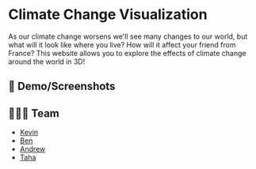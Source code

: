 # Climate Change Visualization

As our climate change worsens we'll see many changes to our world, but what will it look like where you live? How will it affect your friend from France? This website allows you to explore the effects of climate change around the world in 3D! 



## 📸 Demo/Screenshots





## 👨‍👦‍👦 Team

* [Kevin](https://github.com/ViridianCitrus)
* [Ben](https://github.com/Xiaoyu-Ben-Wang) 
* [Andrew](https://github.com/Zeyu-Li)
* [Taha](https://github.com/MTahaK)

